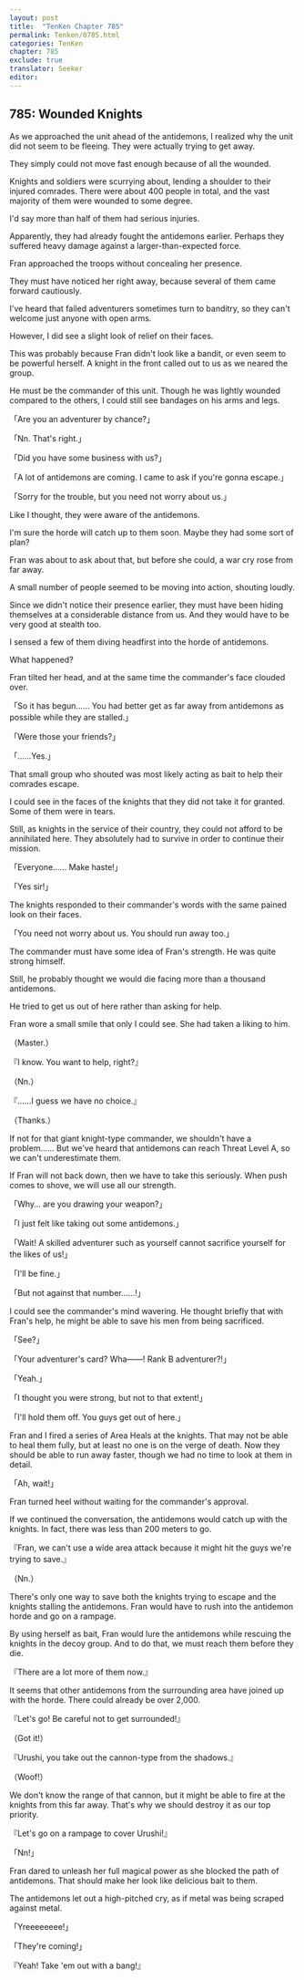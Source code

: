 ```yaml
---
layout: post
title:  "TenKen Chapter 785"
permalink: Tenken/0785.html
categories: TenKen
chapter: 785
exclude: true
translator: Seeker
editor: 
---
```

<h2 id="ch785">785: Wounded Knights</h2>

As we approached the unit ahead of the antidemons, I realized why the unit did not seem to be fleeing. They were actually trying to get away.

They simply could not move fast enough because of all the wounded.

Knights and soldiers were scurrying about, lending a shoulder to their injured comrades. There were about 400 people in total, and the vast majority of them were wounded to some degree.

I'd say more than half of them had serious injuries.

Apparently, they had already fought the antidemons earlier. Perhaps they suffered heavy damage against a larger-than-expected force.

Fran approached the troops without concealing her presence.

They must have noticed her right away, because several of them came forward cautiously.

I've heard that failed adventurers sometimes turn to banditry, so they can't welcome just anyone with open arms.

However, I did see a slight look of relief on their faces.

This was probably because Fran didn't look like a bandit, or even seem to be powerful herself. A knight in the front called out to us as we neared the group.

He must be the commander of this unit. Though he was lightly wounded compared to the others, I could still see bandages on his arms and legs.

「Are you an adventurer by chance?」

「Nn. That's right.」

「Did you have some business with us?」

「A lot of antidemons are coming. I came to ask if you're gonna escape.」

「Sorry for the trouble, but you need not worry about us.」

Like I thought, they were aware of the antidemons.

I'm sure the horde will catch up to them soon. Maybe they had some sort of plan?

Fran was about to ask about that, but before she could, a war cry rose from far away.

A small number of people seemed to be moving into action, shouting loudly.

Since we didn't notice their presence earlier, they must have been hiding themselves at a considerable distance from us. And they would have to be very good at stealth too.

I sensed a few of them diving headfirst into the horde of antidemons.

What happened?

Fran tilted her head, and at the same time the commander's face clouded over.

「So it has begun…… You had better get as far away from antidemons as possible while they are stalled.」

「Were those your friends?」

「……Yes.」

That small group who shouted was most likely acting as bait to help their comrades escape.

I could see in the faces of the knights that they did not take it for granted. Some of them were in tears.

Still, as knights in the service of their country, they could not afford to be annihilated here. They absolutely had to survive in order to continue their mission.

「Everyone…… Make haste!」

「Yes sir!」

The knights responded to their commander's words with the same pained look on their faces.

「You need not worry about us. You should run away too.」

The commander must have some idea of Fran's strength. He was quite strong himself.

Still, he probably thought we would die facing more than a thousand antidemons.

He tried to get us out of here rather than asking for help.
 
Fran wore a small smile that only I could see. She had taken a liking to him.

（Master.）

『I know. You want to help, right?』

（Nn.）

『……I guess we have no choice.』

（Thanks.）

If not for that giant knight-type commander, we shouldn't have a problem…… But we've heard that antidemons can reach Threat Level A, so we can't underestimate them.

If Fran will not back down, then we have to take this seriously. When push comes to shove, we will use all our strength.

「Why… are you drawing your weapon?」

「I just felt like taking out some antidemons.」

「Wait! A skilled adventurer such as yourself cannot sacrifice yourself for the likes of us!」

「I'll be fine.」

「But not against that number……!」

I could see the commander's mind wavering. He thought briefly that with Fran's help, he might be able to save his men from being sacrificed.

「See?」

「Your adventurer's card? Wha――! Rank B adventurer?!」

「Yeah.」

「I thought you were strong, but not to that extent!」

「I'll hold them off. You guys get out of here.」

Fran and I fired a series of Area Heals at the knights. That may not be able to heal them fully, but at least no one is on the verge of death. Now they should be able to run away faster, though we had no time to look at them in detail.

「Ah, wait!」

Fran turned heel without waiting for the commander's approval.

If we continued the conversation, the antidemons would catch up with the knights. In fact, there was less than 200 meters to go.

『Fran, we can't use a wide area attack because it might hit the guys we're trying to save.』

（Nn.）

There's only one way to save both the knights trying to escape and the knights stalling the antidemons. Fran would have to rush into the antidemon horde and go on a rampage.

By using herself as bait, Fran would lure the antidemons while rescuing the knights in the decoy group. And to do that, we must reach them before they die.

『There are a lot more of them now.』

It seems that other antidemons from the surrounding area have joined up with the horde. There could already be over 2,000.

『Let's go! Be careful not to get surrounded!』

（Got it!）

『Urushi, you take out the cannon-type from the shadows.』

（Woof!）

We don't know the range of that cannon, but it might be able to fire at the knights from this far away. That's why we should destroy it as our top priority.

『Let's go on a rampage to cover Urushi!』

「Nn!」

Fran dared to unleash her full magical power as she blocked the path of antidemons. That should make her look like delicious bait to them.

The antidemons let out a high-pitched cry, as if metal was being scraped against metal.

「Yreeeeeeee!」

「They're coming!」

『Yeah! Take 'em out with a bang!』



